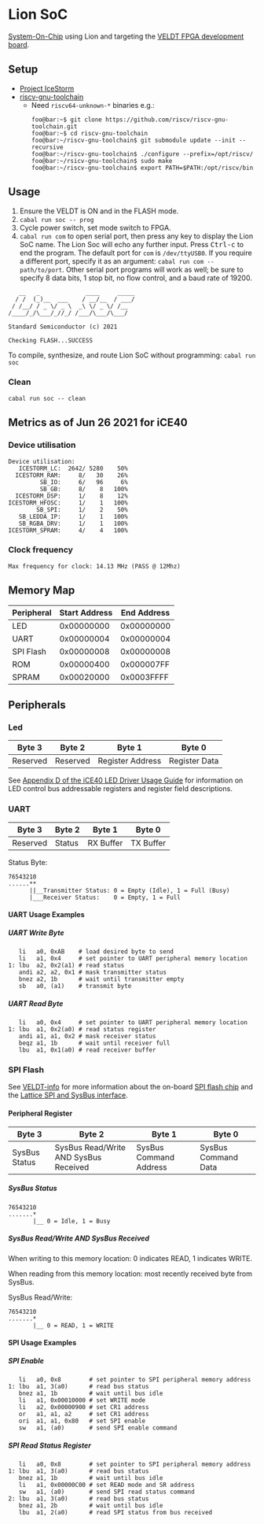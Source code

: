 # Lion SoC

[System-On-Chip](https://en.wikipedia.org/wiki/System_on_a_chip) using Lion and targeting the [VELDT FPGA development board](https://standardsemiconductor.com).

## Setup
* [Project IceStorm](https://github.com/standardsemiconductor/VELDT-info#project-icestorm)
* [riscv-gnu-toolchain](https://github.com/riscv/riscv-gnu-toolchain)
  * Need `riscv64-unknown-*` binaries e.g.:
    ```console
    foo@bar:~$ git clone https://github.com/riscv/riscv-gnu-toolchain.git
    foo@bar:~$ cd riscv-gnu-toolchain
    foo@bar:~/riscv-gnu-toolchain$ git submodule update --init --recursive
    foo@bar:~/riscv-gnu-toolchain$ ./configure --prefix=/opt/riscv/
    foo@bar:~/rsicv-gnu-toolchain$ sudo make
    foo@bar:~/riscv-gnu-toolchain$ export PATH=$PATH:/opt/riscv/bin
    ```

## Usage
1. Ensure the VELDT is ON and in the FLASH mode.
2. `cabal run soc -- prog` 
3. Cycle power switch, set mode switch to FPGA.
4. `cabal run com` to open serial port, then press any key to display the Lion SoC name. The Lion Soc will echo any further input. Press <kbd>Ctrl-c</kbd> to end the program. The default port for `com` is `/dev/ttyUSB0`. If you require a different port, specify it as an argument: `cabal run com -- path/to/port`. Other serial port programs will work as well; be sure to specify 8 data bits, 1 stop bit, no flow control, and a baud rate of 19200.
```
   __   _             ____     _____
  / /  (_)__  ___    / __/__  / ___/
 / /__/ / _ \/ _ \  _\ \/ _ \/ /__  
/____/_/\___/_//_/ /___/\___/\___/  

Standard Semiconductor (c) 2021

Checking FLASH...SUCCESS
```
To compile, synthesize, and route Lion SoC without programming: `cabal run soc`

### Clean
`cabal run soc -- clean`

## Metrics as of Jun 26 2021 for iCE40
### Device utilisation
```
Device utilisation:
   ICESTORM_LC:  2642/ 5280    50%
  ICESTORM_RAM:     8/   30    26%
         SB_IO:     6/   96     6%
         SB_GB:     8/    8   100%
  ICESTORM_DSP:     1/    8    12%
ICESTORM_HFOSC:     1/    1   100%
        SB_SPI:     1/    2    50%
   SB_LEDDA_IP:     1/    1   100%
   SB_RGBA_DRV:     1/    1   100%
ICESTORM_SPRAM:     4/    4   100%
```
### Clock frequency
```
Max frequency for clock: 14.13 MHz (PASS @ 12Mhz)
```

## Memory Map
| Peripheral | Start Address | End Address |
|------------|---------------|-------------|
| LED        |  0x00000000   | 0x00000000  |
| UART       |  0x00000004   | 0x00000004  |
| SPI Flash  |  0x00000008   | 0x00000008  |
| ROM        |  0x00000400   | 0x000007FF  |
| SPRAM      |  0x00020000   | 0x0003FFFF  |

## Peripherals
### Led
| Byte 3   | Byte 2   | Byte 1           | Byte 0        |
|----------|----------|------------------|---------------|
| Reserved | Reserved | Register Address | Register Data |

See [Appendix D of the iCE40 LED Driver Usage Guide](https://github.com/standardsemiconductor/VELDT-info/blob/master/ICE40LEDDriverUsageGuide.pdf) for information on LED control bus addressable registers and register field descriptions.

### UART
| Byte 3   | Byte 2 | Byte 1    | Byte 0    |
|----------|--------|-----------|-----------|
| Reserved | Status | RX Buffer | TX Buffer | 

Status Byte:
```
76543210
......**
      ||__Transmitter Status: 0 = Empty (Idle), 1 = Full (Busy)
      |___Receiver Status:    0 = Empty, 1 = Full
```

#### UART Usage Examples
##### UART Write Byte
```assembly
   li   a0, 0xAB    # load desired byte to send
   li   a1, 0x4     # set pointer to UART peripheral memory location
1: lbu  a2, 0x2(a1) # read status 
   andi a2, a2, 0x1 # mask transmitter status
   bnez a2, 1b      # wait until transmitter empty
   sb   a0, (a1)    # transmit byte
```

##### UART Read Byte
```assembly
   li   a0, 0x4     # set pointer to UART peripheral memory location
1: lbu  a1, 0x2(a0) # read status register
   andi a1, a1, 0x2 # mask receiver status
   beqz a1, 1b      # wait until receiver full
   lbu  a1, 0x1(a0) # read receiver buffer
```
### SPI Flash

See [VELDT-info](https://github.com/standardsemiconductor/VELDT-info#veldt-info) for more information about the on-board [SPI flash chip](https://github.com/standardsemiconductor/VELDT-info/blob/master/AT25SF081.pdf) and the [Lattice SPI and SysBus interface](https://github.com/standardsemiconductor/VELDT-info/blob/master/AdvancediCE40SPII2CHardenedIPUsageGuide.pdf).

#### Peripheral Register
| Byte 3        | Byte 2                                | Byte 1                 | Byte 0              |
|---------------|---------------------------------------|------------------------|---------------------|
| SysBus Status | SysBus Read/Write AND SysBus Received | SysBus Command Address | SysBus Command Data |

##### SysBus Status
```
76543210
.......*
       |__ 0 = Idle, 1 = Busy
```

##### SysBus Read/Write AND SysBus Received
When writing to this memory location: 0 indicates READ, 1 indicates WRITE.

When reading from this memory location: most recently received byte from SysBus.

SysBus Read/Write:
```
76543210
.......*
       |__ 0 = READ, 1 = WRITE
```

#### SPI Usage Examples

##### SPI Enable
```assembly
   li   a0, 0x8        # set pointer to SPI peripheral memory address
1: lbu  a1, 3(a0)      # read bus status
   bnez a1, 1b         # wait until bus idle
   li   a1, 0x00010000 # set WRITE mode
   li   a2, 0x00000900 # set CR1 address
   or   a1, a1, a2     # set CR1 address
   ori  a1, a1, 0x80   # set SPI enable
   sw   a1, (a0)       # send SPI enable command
```
##### SPI Read Status Register
```assembly
   li   a0, 0x8        # set pointer to SPI peripheral memory address
1: lbu  a1, 3(a0)      # read bus status
   bnez a1, 1b         # wait until bus idle
   li   a1, 0x00000C00 # set READ mode and SR address
   sw   a1, (a0)       # send SPI read status command
2: lbu  a1, 3(a0)      # read bus status
   bnez a1, 2b         # wait until bus idle
   lbu  a1, 2(a0)      # read SPI status from bus received
```
